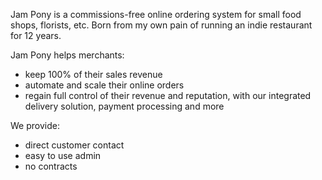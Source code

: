 Jam Pony is a commissions-free online ordering system for small food shops, florists, etc. 
Born from my own pain of running an indie restaurant for 12 years.

Jam Pony helps merchants:
- keep 100% of their sales revenue
- automate and scale their online orders
- regain full control of their revenue and reputation, with our integrated delivery solution, payment processing and more

We provide:
- direct customer contact
- easy to use admin
- no contracts